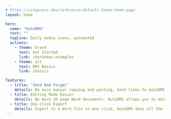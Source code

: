 ```yaml
---
# https://vitepress.dev/reference/default-theme-home-page
layout: home

hero:
  name: "AutoDMS"
  text: ""
  tagline: Daily media scans, automated
  actions:
    - theme: brand
      text: Get Started
      link: /markdown-examples
    - theme: alt
      text: DMS Basics
      link: /basics

features:
  - title: 'Send And Forget'
    details: No more manual copying and pasting. Send links to AutoDMS and it automatically does it for you! 
  - title: Editing Made Easier
    details: No more 20 page Word documents. AutoDMS allows you to edit Word-free.
  - title: One-click Export
    details: Export to a Word file in one click, AutoDMS does all the formatting for you!
---
```



